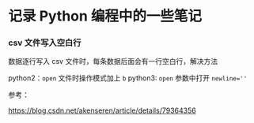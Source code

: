 # 记录 Python 编程中的一些笔记

### csv 文件写入空白行

数据逐行写入 csv 文件时，每条数据后面会有一行空白行，解决方法

python2：`open` 文件时操作模式加上 `b`
python3: `open` 参数中打开 `newline=''`

参考：

https://blog.csdn.net/akenseren/article/details/79364356
